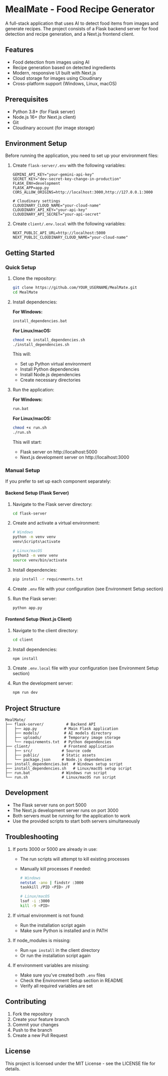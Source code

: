 <!-- @format -->

# MealMate - Food Recipe Generator

A full-stack application that uses AI to detect food items from images and
generate recipes. The project consists of a Flask backend server for food
detection and recipe generation, and a Next.js frontend client.

## Features

- Food detection from images using AI
- Recipe generation based on detected ingredients
- Modern, responsive UI built with Next.js
- Cloud storage for images using Cloudinary
- Cross-platform support (Windows, Linux, macOS)

## Prerequisites

- Python 3.8+ (for Flask server)
- Node.js 16+ (for Next.js client)
- Git
- Cloudinary account (for image storage)

## Environment Setup

Before running the application, you need to set up your environment files:

1. Create `flask-server/.env` with the following variables:

   ```
   GEMINI_API_KEY="your-gemini-api-key"
   SECRET_KEY="dev-secret-key-change-in-production"
   FLASK_ENV=development
   FLASK_APP=app.py
   CORS_ALLOW_ORIGINS=http://localhost:3000,http://127.0.0.1:3000

   # Cloudinary settings
   CLOUDINARY_CLOUD_NAME="your-cloud-name"
   CLOUDINARY_API_KEY="your-api-key"
   CLOUDINARY_API_SECRET="your-api-secret"
   ```

2. Create `client/.env.local` with the following variables:
   ```
   NEXT_PUBLIC_API_URL=http://localhost:5000
   NEXT_PUBLIC_CLOUDINARY_CLOUD_NAME="your-cloud-name"
   ```

## Getting Started

### Quick Setup

1. Clone the repository:

   ```bash
   git clone https://github.com/YOUR_USERNAME/MealMate.git
   cd MealMate
   ```

2. Install dependencies:

   **For Windows:**

   ```bash
   install_dependencies.bat
   ```

   **For Linux/macOS:**

   ```bash
   chmod +x install_dependencies.sh
   ./install_dependencies.sh
   ```

   This will:

   - Set up Python virtual environment
   - Install Python dependencies
   - Install Node.js dependencies
   - Create necessary directories

3. Run the application:

   **For Windows:**

   ```bash
   run.bat
   ```

   **For Linux/macOS:**

   ```bash
   chmod +x run.sh
   ./run.sh
   ```

   This will start:

   - Flask server on http://localhost:5000
   - Next.js development server on http://localhost:3000

### Manual Setup

If you prefer to set up each component separately:

#### Backend Setup (Flask Server)

1. Navigate to the Flask server directory:

   ```bash
   cd flask-server
   ```

2. Create and activate a virtual environment:

   ```bash
   # Windows
   python -m venv venv
   venv\Scripts\activate

   # Linux/macOS
   python3 -m venv venv
   source venv/bin/activate
   ```

3. Install dependencies:

   ```bash
   pip install -r requirements.txt
   ```

4. Create `.env` file with your configuration (see Environment Setup section)

5. Run the Flask server:
   ```bash
   python app.py
   ```

#### Frontend Setup (Next.js Client)

1. Navigate to the client directory:

   ```bash
   cd client
   ```

2. Install dependencies:

   ```bash
   npm install
   ```

3. Create `.env.local` file with your configuration (see Environment Setup
   section)

4. Run the development server:
   ```bash
   npm run dev
   ```

## Project Structure

```
MealMate/
├── flask-server/          # Backend API
│   ├── app.py            # Main Flask application
│   ├── models/           # AI models directory
│   ├── uploads/          # Temporary image storage
│   └── requirements.txt  # Python dependencies
├── client/               # Frontend application
│   ├── src/             # Source code
│   ├── public/          # Static assets
│   └── package.json     # Node.js dependencies
├── install_dependencies.bat  # Windows setup script
├── install_dependencies.sh   # Linux/macOS setup script
├── run.bat              # Windows run script
└── run.sh               # Linux/macOS run script
```

## Development

- The Flask server runs on port 5000
- The Next.js development server runs on port 3000
- Both servers must be running for the application to work
- Use the provided scripts to start both servers simultaneously

## Troubleshooting

1. If ports 3000 or 5000 are already in use:

   - The run scripts will attempt to kill existing processes
   - Manually kill processes if needed:

     ```bash
     # Windows
     netstat -ano | findstr :3000
     taskkill /PID <PID> /F

     # Linux/macOS
     lsof -i :3000
     kill -9 <PID>
     ```

2. If virtual environment is not found:

   - Run the installation script again
   - Make sure Python is installed and in PATH

3. If node_modules is missing:

   - Run `npm install` in the client directory
   - Or run the installation script again

4. If environment variables are missing:
   - Make sure you've created both `.env` files
   - Check the Environment Setup section in README
   - Verify all required variables are set

## Contributing

1. Fork the repository
2. Create your feature branch
3. Commit your changes
4. Push to the branch
5. Create a new Pull Request

## License

This project is licensed under the MIT License - see the LICENSE file for
details.
